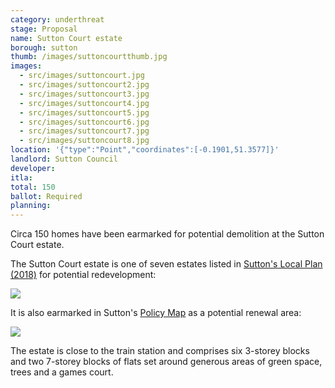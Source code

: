 ```yaml
---
category: underthreat
stage: Proposal
name: Sutton Court estate 
borough: sutton
thumb: /images/suttoncourtthumb.jpg
images:
  - src/images/suttoncourt.jpg
  - src/images/suttoncourt2.jpg
  - src/images/suttoncourt3.jpg
  - src/images/suttoncourt4.jpg
  - src/images/suttoncourt5.jpg
  - src/images/suttoncourt6.jpg
  - src/images/suttoncourt7.jpg
  - src/images/suttoncourt8.jpg
location: '{"type":"Point","coordinates":[-0.1901,51.3577]}'
landlord: Sutton Council
developer:
itla:
total: 150
ballot: Required
planning:
---
```

Circa 150 homes have been earmarked for potential demolition at the Sutton Court estate.

The Sutton Court estate is one of seven estates listed in [Sutton's Local Plan (2018)](https://drive.google.com/file/d/1MdX6GlaHDoBdG6CTsvjFaIuPtIa9id5O/view) for potential redevelopment:

<img src="/images/suttonplan.png" class="img-fluid rounded img-thumbnail"> 

It is also earmarked in Sutton's [Policy Map](http://sutton.addresscafe.com/app/exploreit/) as a potential renewal area:

<img src="/images/suttonpolicymap.png" class="img-fluid rounded img-thumbnail">

The estate is close to the train station and comprises six 3-storey blocks and two 7-storey blocks of flats set around generous areas of green space, trees and a games court. 

